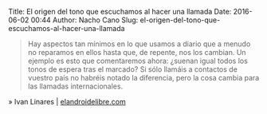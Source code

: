 Title: El origen del tono que escuchamos al hacer una llamada
Date: 2016-06-02 00:44
Author: Nacho Cano
Slug: el-origen-del-tono-que-escuchamos-al-hacer-una-llamada

> Hay aspectos tan mínimos en lo que usamos a diario que a menudo no reparamos
> en ellos hasta que, de repente, nos los cambian. Un ejemplo es esto que
> comentaremos ahora: ¿suenan igual todos los tonos de espera tras el marcado?
> Si sólo llamáis a contactos de vuestro país no habréis notado la
> diferencia, pero la cosa cambia para las llamadas internacionales.

» Ivan Linares | [elandroidelibre.com][]

  [elandroidelibre.com]: http://www.elandroidelibre.com/2016/06/historia-tonos-espera-llamadas.html
    "El origen del tono que escuchamos al hacer una llamada"
